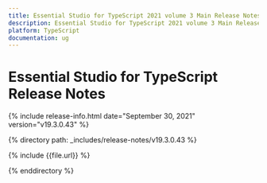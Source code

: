 ```yaml
---
title: Essential Studio for TypeScript 2021 volume 3 Main Release Notes  
description: Essential Studio for TypeScript 2021 volume 3 Main Release Notes  
platform: TypeScript
documentation: ug
---
```


# Essential Studio for TypeScript  Release Notes  

{% include release-info.html date="September 30, 2021"  version="v19.3.0.43" %} 


{% directory path: _includes/release-notes/v19.3.0.43 %}

{% include {{file.url}} %}

{% enddirectory %}